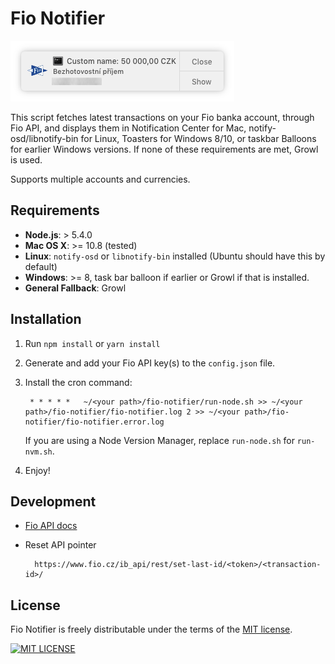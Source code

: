 # Fio Notifier

![OS X Notification Center](img/screenshot1.png)

This script fetches latest transactions on your Fio banka account, through Fio API, and displays them in Notification Center for Mac, notify-osd/libnotify-bin for Linux, Toasters for Windows 8/10, or taskbar Balloons for earlier Windows versions. If none of these requirements are met, Growl is used.

Supports multiple accounts and currencies.

## Requirements
- **Node.js**: > 5.4.0
- **Mac OS X**: >= 10.8 (tested)
- **Linux**: `notify-osd` or `libnotify-bin` installed (Ubuntu should have this by default)
- **Windows**: >= 8, task bar balloon if earlier or Growl if that is installed.
- **General Fallback**: Growl

## Installation

1. Run `npm install` or `yarn install`

2. Generate and add your Fio API key(s) to the `config.json` file.

3. Install the cron command:

        * * * * *   ~/<your path>/fio-notifier/run-node.sh >> ~/<your path>/fio-notifier/fio-notifier.log 2 >> ~/<your path>/fio-notifier/fio-notifier.error.log

    If you are using a Node Version Manager, replace `run-node.sh` for `run-nvm.sh`.

4. Enjoy!

## Development

- [Fio API docs](https://www.fio.cz/docs/cz/API_Bankovnictvi.pdf)

- Reset API pointer

        https://www.fio.cz/ib_api/rest/set-last-id/<token>/<transaction-id>/

## License

Fio Notifier is freely distributable under the terms of the [MIT license](https://github.com/f000/fio-notifier/blob/master/LICENSE).

[![MIT LICENSE](https://img.shields.io/badge/license-MIT-blue.svg)](https://github.com/f000/fio-notifier/blob/master/LICENSE)

[license-image]: http://img.shields.io/badge/license-MIT-blue.svg
[license-url]: LICENSE
